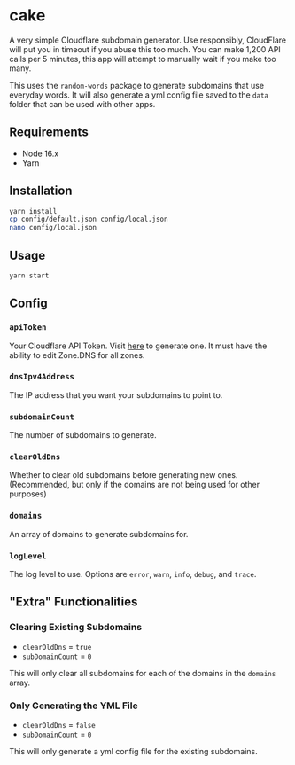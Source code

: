 # cake

A very simple Cloudflare subdomain generator. Use responsibly, CloudFlare will put you in timeout if you abuse this too much. You can make 1,200 API calls per 5 minutes, this app will attempt to manually wait if you make too many.

This uses the `random-words` package to generate subdomains that use everyday words. It will also generate a yml config file saved to the `data` folder that can be used with other apps.

## Requirements

- Node 16.x
- Yarn

## Installation

```bash
yarn install
cp config/default.json config/local.json
nano config/local.json
```

## Usage

```bash
yarn start
```

## Config

### `apiToken`

Your Cloudflare API Token. Visit [here](https://dash.cloudflare.com/profile/api-tokens) to generate one. It must have the ability to edit Zone.DNS for all zones.

### `dnsIpv4Address`

The IP address that you want your subdomains to point to.

### `subdomainCount`

The number of subdomains to generate.

### `clearOldDns`

Whether to clear old subdomains before generating new ones. (Recommended, but only if the domains are not being used for other purposes)

### `domains`

An array of domains to generate subdomains for.

### `logLevel`

The log level to use. Options are `error`, `warn`, `info`, `debug`, and `trace`.

## "Extra" Functionalities

### Clearing Existing Subdomains

- `clearOldDns` = `true`
- `subDomainCount` = `0`

This will only clear all subdomains for each of the domains in the `domains` array.

### Only Generating the YML File

- `clearOldDns` = `false`
- `subDomainCount` = `0`

This will only generate a yml config file for the existing subdomains.
